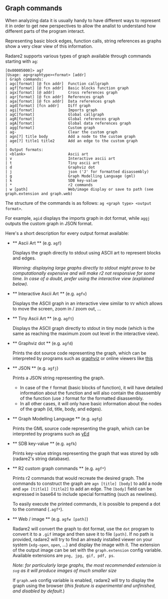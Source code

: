 ## Graph commands

When analyzing data it is usually handy to have different ways to represent it in order to get new perspectives to allow the analist to understand how different parts of the program interact.

Representing basic block edges, function calls, string references as graphs show a very clear view of this information.

Radare2 supports various types of graph available through commands starting with `ag`:

```
[0x00005000]> ag?
|Usage: ag<graphtype><format> [addr]
| Graph commands:           
| agc[format] [@ fcn addr]  Function callgraph
| agf[format] [@ fcn addr]  Basic blocks function graph
| agx[format] [@ addr]      Cross references graph
| agr[format] [@ fcn addr]  References graph
| aga[format] [@ fcn addr]  Data references graph
| agd[format] [fcn addr]    Diff graph
| agi[format]               Imports graph
| agC[format]               Global callgraph
| agR[format]               Global references graph
| agA[format]               Global data references graph
| agg[format]               Custom graph
| ag-                       Clear the custom graph
| agn[?] title body         Add a node to the custom graph
| age[?] title1 title2      Add an edge to the custom graph
|                           
| Output formats:           
| <blank>                   Ascii art
| v                         Interactive ascii art
| t                         Tiny ascii art
| d                         Graphviz dot
| j                         json ('J' for formatted disassembly)
| g                         Graph Modelling Language (gml)
| k                         SDB key-value
| *                         r2 commands
| w [path]                  Web/image display or save to path (see graph.extension and graph.web)
```

The structure of the commands is as follows: `ag <graph type> <output format>`.

For example, `agid` displays the imports graph in dot format, while `aggj`
outputs the custom graph in JSON format.

Here's a short description for every output format available:

- ** Ascii Art ** (e.g. `agf`)

	Displays the graph directly to stdout using ASCII art to represent
	blocks and edges.

	_Warning: displaying large graphs directly to stdout
	might prove to be computationally expensive and will make r2 not
	responsive for some time. In case of a doubt, prefer using the interactive
	view (explained below)._

- ** Interactive Ascii Art ** (e.g. `agfv`)

	Displays the ASCII graph in an interactive view similar to `VV` which
	allows to move the screen, zoom in / zoom out, ...

- ** Tiny Ascii Art ** (e.g. `agft`)

	Displays the ASCII graph directly to stdout in tiny mode (which is the
	same as reaching the maximum zoom out level in the interactive view).

- ** Graphviz dot ** (e.g. `agfd`)

	Prints the dot source code representing the graph, which can be
	interpreted by programs such as
	[graphviz](https://graphviz.gitlab.io/download/) or online viewers like
	[this](http://www.webgraphviz.com/)

- ** JSON ** (e.g. `agfj`)

	Prints a JSON string representing the graph.
	- In case of the `f` format (basic blocks of function), it will have
	detailed information about the function and will also contain the
	disassembly of the function (use `J` format for the formatted
	  disassembly.
	- In all other cases, it will only have basic information about the
	nodes of the graph (id, title, body, and edges).


- ** Graph Modelling Language ** (e.g. `agfg`)

	Prints the GML source code representing the graph, which can be interpreted by programs such as
	[yEd](https://www.yworks.com/products/yed/download)

- ** SDB key-value ** (e.g. `agfk`)

	Prints key-value strings representing the graph that was stored by sdb
	(radare2's string database).

- ** R2 custom graph commands ** (e.g. `agf*`)

	Prints r2 commands that would recreate the desired graph. The commands
	to construct the graph are `agn [title] [body]` to add a node and `age
	[title1] [title2]` to add an edge.  The `[body]` field can be expressed
	in base64 to include special formatting (such as newlines).

	To easily execute the printed commands, it is possible to prepend a dot
	to the command (`.agf*`).

- ** Web / image ** (e.g. `agfw [path]`)

	Radare2 will convert the graph to dot format, use the `dot` program to
	convert it to a `.gif` image and then save it to file `[path]`.
	If no path is provided, radare2 will try to find an already installed
	viewer on your system (`xdg-open`, `open`, ...) and display the image with it.
	The extension of the output image can be set with the `graph.extension` config
	variable. Available extensions are `png, jpg, gif, pdf, ps`.

	_Note: for particularly large graphs, the most recommended extension is
	`svg` as it will produce images of much smaller size_

	If `graph.web` config variable is enabled, radare2 will try to display
	the graph using the browser (_this feature is experimental and unfinished, and
	disabled by default._)

